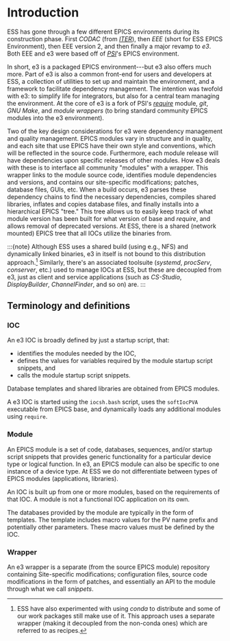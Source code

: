 # Introduction

ESS has gone through a few different EPICS environments during its construction phase. First *CODAC* (from *[ITER](https://www.iter.org/)*), then *EEE* (short for ESS EPICS Environment), then EEE version 2, and then finally a major revamp to *e3*. Both EEE and e3 were based off of *[PSI](https://www.psi.ch/en)*'s EPICS environment.

In short, e3 is a packaged EPICS environment---but e3 also offers much more. Part of e3 is also a common front-end for users and developers at ESS, a collection of utilities to set up and maintain the environment, and a framework to facilitate dependency management. The intention was twofold with e3: to simplify life for integrators, but also for a central team managing the environment. At the core of e3 is a fork of PSI's [*require*](https://github.com/paulscherrerinstitute/require) module, *git*, *GNU Make*, and *module wrappers* (to bring standard community EPICS modules into the e3 environment).

Two of the key design considerations for e3 were dependency management and quality management. EPICS modules vary in structure and in quality, and each site that use EPICS have their own style and conventions, which will be reflected in the source code. Furthermore, each module release will have dependencies upon specific releases of other modules. How e3 deals with these is to interface all community "modules" with a wrapper. This wrapper links to the module source code, identifies module dependencies and versions, and contains our site-specific modifications; patches, database files, GUIs, etc. When a build occurs, e3 parses these dependency chains to find the necessary dependencies, compiles shared libraries, inflates and copies database files, and finally installs into a hierarchical EPICS "tree." This tree allows us to easily keep track of what module version has been built for what version of base and *require*, and allows removal of deprecated versions. At ESS, there is a shared (network mounted) EPICS tree that all IOCs utilize the binaries from.

:::{note}
Although ESS uses a shared build (using e.g., NFS) and dynamically linked binaries, e3 in itself is not bound to this distribution approach.[^conda] Similarly, there's an associated toolsuite (*systemd*, *procServ*, *conserver*, etc.) used to manage IOCs at ESS, but these are decoupled from e3, just as client and service applications (such as *CS-Studio*, *DisplayBuilder*, *ChannelFinder*, and so on) are.
:::

## Terminology and definitions

### IOC

An e3 IOC is broadly defined by just a startup script, that:
* identifies the modules needed by the IOC,
* defines the values for variables required by the module startup script snippets, and
* calls the module startup script snippets.

Database templates and shared libraries are obtained from EPICS modules.

A e3 IOC is started using the `iocsh.bash` script, uses the `softIocPVA` executable from EPICS base, and dynamically loads any additional modules using `require`.

### Module

An EPICS module is a set of code, databases, sequences, and/or startup script snippets that provides generic functionality for a particular device type or logical function. In e3, an EPICS module can also be specific to one instance of a device type. At ESS we do not differentiate between types of EPICS modules (applications, libraries).

An IOC is built up from one or more modules, based on the requirements of that IOC. A module is not a functional IOC application on its own.

The databases provided by the module are typically in the form of templates. The template includes macro values for the PV name prefix and potentially other parameters. These macro values must be defined by the IOC.

### Wrapper

An e3 wrapper is a separate (from the source EPICS module) repository containing Site-specific modifications; configuration files, source code modifications in the form of patches, and essentially an API to the module through what we call *snippets*.


[^conda]: ESS have also experimented with using *conda* to distribute and some of our work packages still make use of it. This approach uses a separate wrapper (making it decoupled from the non-conda ones) which are referred to as recipes.
